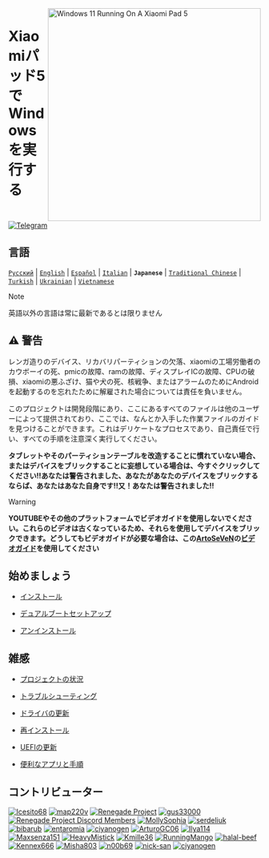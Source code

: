<img align="right" src="https://raw.githubusercontent.com/erdilS/Port-Windows-11-Xiaomi-Pad-5/main/nabu.png" width="425" alt="Windows 11 Running On A Xiaomi Pad 5">


# Xiaomiパッド5でWindowsを実行する

[![Telegram](https://img.shields.io/badge/Chat-Telegram-brightgreen.svg?logo=telegram&style=flat-square)](https://t.me/nabuwoa)

## 言語
[```Русский```](/README-RU.md) | [```English```](/README.md) | [```Español```](/guide/Español/README-es.md) | [```Italian```](/guide/Italian/README-it.md) | **```Japanese```** | [```Traditional Chinese```](/guide/Traditional%20Chinese/README-tw.md) | [```Turkish```](/guide/Turkish/README-tr.md) | [```Ukrainian```](/guide/Ukrainian/README-uk.md) | [```Vietnamese```](/guide/Vietnamese/README-vi.md)

> [!NOTE]
> 英語以外の言語は常に最新であるとは限りません

## ⚠️ 警告


レンガ造りのデバイス、リカバリパーティションの欠落、xiaomiの工場労働者のカウボーイの死、pmicの故障、ramの故障、ディスプレイICの故障、CPUの破損、xiaomiの悪ふざけ、猫や犬の死、核戦争、またはアラームのためにAndroidを起動するのを忘れたために解雇された場合については責任を負いません。

このプロジェクトは開発段階にあり、ここにあるすべてのファイルは他のユーザーによって提供されており、ここでは、なんとか入手した作業ファイルのガイドを見つけることができます。これはデリケートなプロセスであり、自己責任で行い、すべての手順を注意深く実行してください。

**タブレットやそのパーティションテーブルを改造することに慣れていない場合、またはデバイスをブリックすることに妄想している場合は、今すぐクリックしてください!!あなたは警告されました、あなたがあなたのデバイスをブリックするならば、あなたはあなた自身です!!又！あなたは警告されました!!**
> [!WARNING]
> **YOUTUBEやその他のプラットフォームでビデオガイドを使用しないでください。これらのビデオは古くなっているため、それらを使用してデバイスをブリックできます。どうしてもビデオガイドが必要な場合は、この[ArtoSeVeN](https://www.youtube.com/channel/UCYjwfxlYlJ7Nnzv01oszQvA)の[ビデオガイド](https://youtu.be/BbgTbTGbXYg)を使用してください**


## 始めましょう
- [インストール](1-partition-ja.md)
  
- [デュアルブートセットアップ](dualboot-ja.md)
  
- [アンインストール](uninstall-ja.md)

## 雑感
- [プロジェクトの状況](guide/OUTDATED,%20DO%20NOT%20USE/Japanese/status.md)
  
- [トラブルシューティング](troubleshooting-ja.md)
  
- [ドライバの更新](update-ja.md)
  
- [再インストール](reinstall-ja.md)
  
- [UEFIの更新](UEFI-updating-ja.md)
  
- [便利なアプリと手順](/guide/Additional-materials/Additional-materials-ja.md)



## コントリビューター

[<img alt="Icesito68" src="https://images.weserv.nl/?url=https://avatars.githubusercontent.com/u/113939920?v=4&w=45&fit=cover&mask=circle&maxage=7d" />](https://github.com/Icesito68)
[<img alt="map220v" src="https://images.weserv.nl/?url=https://avatars.githubusercontent.com/u/14368485?v=4&w=45&fit=cover&mask=circle&maxage=7d" />](https://github.com/map220v)
[<img alt="Renegade Project" src="https://images.weserv.nl/?url=https://avatars.githubusercontent.com/u/63859504?s=200&v=4&w=45&fit=cover&mask=circle&maxage=7d" />](https://github.com/edk2-porting)
[<img alt="gus33000" src="https://images.weserv.nl/?url=https://avatars.githubusercontent.com/u/3755345?v=4&w=45&fit=cover&mask=circle&maxage=7d" />](https://github.com/gus33000)
[<img alt="Renegade Project Discord Members" src="https://images.weserv.nl/?url=https://cdn.discordapp.com/icons/736563593058713690/68f67bfddf4390b11effc99917b16338.webp?size=256&w=45&fit=cover&mask=circle&maxage=7d" />](https://discord.gg/XXBWfag)
[<img alt="MollySophia" src="https://images.weserv.nl/?url=https://avatars.githubusercontent.com/u/20746884?v=4&w=45&fit=cover&mask=circle&maxage=7d" />](https://github.com/MollySophia)
[<img alt="serdeliuk" src="https://images.weserv.nl/?url=https://avatars.githubusercontent.com/u/38280618?v=4&w=45&fit=cover&mask=circle&maxage=7d" />](https://github.com/serdeliuk)
[<img alt="bibarub" src="https://images.weserv.nl/?url=https://avatars.githubusercontent.com/u/73599925?v=4&w=45&fit=cover&mask=circle&maxage=7d" />](https://github.com/bibarub)
[<img alt="entaromia" src="https://images.weserv.nl/?url=https://avatars.githubusercontent.com/u/30384045?v=4&w=45&fit=cover&mask=circle&maxage=7d" />](https://github.com/entaromia)
[<img alt="ciyanogen" src="https://images.weserv.nl/?url=https://avatars.githubusercontent.com/u/29534488?v=4&w=45&fit=cover&mask=circle&maxage=7d" />](https://github.com/ciyanogen)
[<img alt="ArturoGC06" src="https://images.weserv.nl/?url=https://avatars.githubusercontent.com/u/76574534?v=4&w=45&fit=cover&mask=circle&maxage=7d" />](https://github.com/ArturoGC06)
[<img alt="Ilya114" src="https://images.weserv.nl/?url=https://avatars.githubusercontent.com/u/93242944?v=4&w=45&fit=cover&mask=circle&maxage=7d" />](https://github.com/Ilya114)
[<img alt="Maxsenza151" src="https://images.weserv.nl/?url=https://avatars.githubusercontent.com/u/93602290?v=4&w=45&fit=cover&mask=circle&maxage=7d" />](https://github.com/Maxsenza151)
[<img alt="HeavyMistick" src="https://images.weserv.nl/?url=https://avatars.githubusercontent.com/u/94836779?v=4&w=45&fit=cover&mask=circle&maxage=7d" />](https://github.com/HeavyMistick)
[<img alt="Kmille36" src="https://images.weserv.nl/?url=https://avatars.githubusercontent.com/u/58414694?v=4&w=45&fit=cover&mask=circle&maxage=7d" />](https://github.com/Kmille36)
[<img alt="RunningMango" src="https://images.weserv.nl/?url=https://avatars.githubusercontent.com/u/36758157?v=4&w=45&fit=cover&mask=circle&maxage=7d" />](https://github.com/RunningMango)
[<img alt="halal-beef" src="https://images.weserv.nl/?url=https://avatars.githubusercontent.com/u/78730004?v=4&w=45&fit=cover&mask=circle&maxage=7d" />](https://github.com/halal-beef)
[<img alt="Kennex666" src="https://images.weserv.nl/?url=https://avatars.githubusercontent.com/u/55269418?v=4&w=45&fit=cover&mask=circle&maxage=7d" />](https://github.com/kennex666)
[<img alt="Misha803" src="https://images.weserv.nl/?url=https://avatars.githubusercontent.com/u/118528504?v=4&w=45&fit=cover&mask=circle&maxage=7d" />](https://github.com/Misha803)
[<img alt="n00b69" src="https://images.weserv.nl/?url=https://avatars.githubusercontent.com/u/83274506?v=4&w=45&fit=cover&mask=circle&maxage=7d" />](https://github.com/n00b69)
[<img alt="nick-san" src="https://images.weserv.nl/?url=https://avatars.githubusercontent.com/u/45539267?v=4&w=45&fit=cover&mask=circle&maxage=7d" />](https://github.com/nick-san)
[<img alt="ciyanogen" src="https://images.weserv.nl/?url=https://avatars.githubusercontent.com/u/84897942?v=4&w=45&fit=cover&mask=circle&maxage=7d" />](https://github.com/ciyanogen)
